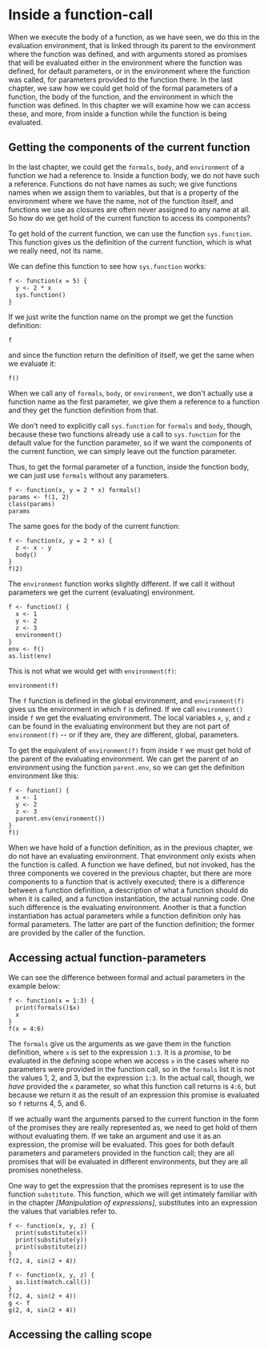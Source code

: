 # Inside a function-call

When we execute the body of a function, as we have seen, we do this in the evaluation environment, that is linked through its parent to the environment where the function was defined, and with arguments stored as promises that will be evaluated either in the environment where the function was defined, for default parameters, or in the environment where the function was called, for parameters provided to the function there. In the last chapter, we saw how we could get hold of the formal parameters of a function, the body of the function, and the environment in which the function was defined. In this chapter we will examine how we can access these, and more, from inside a function while the function is being evaluated.

## Getting the components of the current function

In the last chapter, we could get the `formals`, `body`, and `environment` of a function we had a reference to. Inside a function body, we do not have such a reference. Functions do not have names as such; we give functions names when we assign them to variables, but that is a property of the environment where we have the name, not of the function itself, and functions we use as closures are often never assigned to any name at all. So how do we get hold of the current function to access its components?

To get hold of the current function, we can use the function `sys.function`. This function gives us the definition of the current function, which is what we really need, not its name. 

We can define this function to see how `sys.function` works:

```{r}
f <- function(x = 5) {
  y <- 2 * x
  sys.function()
}
```

If we just write the function name on the prompt we get the function definition:

```{r}
f
```

and since the function return the definition of itself, we get the same when we evaluate it:

```{r}
f()
```

When we call any of `formals`, `body`, or `environment`, we don't actually use a function name as the first parameter, we give them a reference to a function and they get the function definition from that.

We don't need to explicitly call `sys.function` for `formals` and `body`, though, because these two functions already use a call to `sys.function` for the default value for the function parameter, so if we want the components of the current function, we can simply leave out the function parameter.

Thus, to get the formal parameter of a function, inside the function body, we can just use `formals` without any parameters.

```{r}
f <- function(x, y = 2 * x) formals()
params <- f(1, 2)
class(params)
params
```

The same goes for the body of the current function:

```{r}
f <- function(x, y = 2 * x) { 
  z <- x - y
  body()
}
f(2)
```

The `environment` function works slightly different. If we call it without parameters we get the current (evaluating) environment.

```{r}
f <- function() {
  x <- 1
  y <- 2
  z <- 3
  environment()
}
env <- f()
as.list(env)
```

This is not what we would get with `environment(f)`:

```{r}
environment(f)
```

The `f` function is defined in the global environment, and `environment(f)` gives us the environment in which `f` is defined. If we call `environment()` inside `f` we get the evaluating environment. The local variables `x`, `y`, and `z` can be found in the evaluating environment but they are not part of `environment(f)` -- or if they are, they are different, global, parameters.

To get the equivalent of `environment(f)` from inside `f` we must get hold of the parent of the evaluating environment. We can get the parent of an environment using the function `parent.env`, so we can get the definition environment like this:

```{r}
f <- function() {
  x <- 1
  y <- 2
  z <- 3
  parent.env(environment())
}
f()
```

When we have hold of a function definition, as in the previous chapter, we do not have an evaluating environment. That environment only exists when the function is called. A function we have defined, but not invoked, has the three components we covered in the previous chapter, but there are more components to a function that is actively executed; there is a difference between a function definition, a description of what a function should do when it is called, and a function instantiation, the actual running code. One such difference is the evaluating environment. Another is that a function instantiation has actual parameters while a function definition only has formal parameters. The latter are part of the function definition; the former are provided by the caller of the function.

## Accessing actual function-parameters

We can see the difference between formal and actual parameters in the example below:

```{r}
f <- function(x = 1:3) {
  print(formals()$x)
  x
}
f(x = 4:6)
```

The `formals` give us the arguments as we gave them in the function definition, where `x` is set to the expression `1:3`. It is a *promise*, to be evaluated in the defining scope when we access `x` in the cases where no parameters were provided in the function call, so in the `formals` list it is not the values 1, 2, and 3, but the expression `1:3`. In the actual call, though, we *have* provided the `x` parameter, so what this function call returns is `4:6`, but because we return it as the result of an expression this promise is evaluated so `f` returns 4, 5, and 6.

If we actually want the arguments parsed to the current function in the form of the promises they are really represented as, we need to get hold of them without evaluating them. If we take an argument and use it as an expression, the promise will be evaluated. This goes for both default parameters and parameters provided in the function call; they are all promises that will be evaluated in different environments, but they are all promises nonetheless.

One way to get the expression that the promises represent is to use the function `substitute`. This function, which we will get intimately familiar with in the chapter *[Manipulation of expressions]*, substitutes into an expression the values that variables refer to. 

```{r}
f <- function(x, y, z) {
  print(substitute(x))
  print(substitute(y))
  print(substitute(z))
}
f(2, 4, sin(2 + 4))

f <- function(x, y, z) {
  as.list(match.call())
}
f(2, 4, sin(2 + 4))
g <- f
g(2, 4, sin(2 + 4))
```

## Accessing the calling scope

